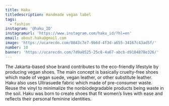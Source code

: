 ```yaml
---
title: Haku
titledescription: Handmade vegan label
tags:
  - fashion
instagram: '@haku_ID'
instagramurl: 'https://www.instagram.com/haku_id/?hl=en'
email: about.haku@gmail.com
image: 'https://ucarecdn.com/0843c7e7-9b6d-4f3d-a655-34167c43ad5f/'
number: 10
banner: 'https://ucarecdn.com/7d9a8525-25c8-4a67-abcb-d9104878e326/'
---
```

The Jakarta-based shoe brand contributes to the eco-friendly lifestyle by producing vegan shoes. The main concept is basically cruelty-free shoes which made of vegan suede, vegan leather, or other substitute leather. Haku also uses Ultrasuede fabric which made of pre-consumer waste. Reuse the vinyl to minimalize the nonbiodegradable products being waste in the soil. Haku was born to create shoes that fit women’s lives with ease and reflects their personal feminine identities.
